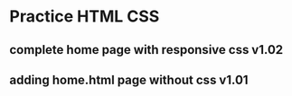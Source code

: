 # Practice HTML CSS

## complete home page with responsive css v1.02

## adding home.html page without css v1.01

